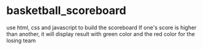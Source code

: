 ﻿# basketball_scoreboard
use html, css and javascript to build the scoreboard
If one's score is higher than another, it will display result with green color and the red color for the losing team

